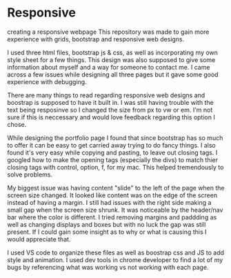 # Responsive
creating a responsive webpage
This repository was made to gain more experience with grids, bootstrap and responsive web designs.

I used three html files, bootstrap js & css, as well as incorporating my own style sheet for a few things. This design was also supposed to give some information about myself and a way for someone to contact me. I came across a few issues while designing all three pages but it gave some good experience with debugging.

There are many things to read regarding responsive web designs and boostrap is supposed to have it built in. I was still having trouble with the text being resposinve so I changed the size from px to vw or em. I'm not sure if this is neccessary and would love feedback regarding this option I chose. 

While designing the portfolio page I found that since bootstrap has so much to offer it can be easy to get carried away trying to do fancy things. I also found it's very easy while copying and pasting, to leave out closing tags. I googled how to make the opening tags (especially the divs) to match thier closing tags with control, option, f, for my mac. This helped tremendously to solve problems.

My biggest issue was having content "slide" to the left of the page when the screen size changed. It looked like content was on the edge of the screen instead of having a margin. I still had issues with the right side making a small gap when the screen size shrunk. It was noticeable by the header/nav bar where the color is different. I tried removing margins and paddding as well as changing displays and boxes but with no luck the gap was still present.
If I could gain some insight as to why or what is causing this I would appreciate that.

I used VS code to organize these files as well as boostrap css and JS to add style and animation. I used dev tools in chrome developer to find a lot of my bugs by referencing what was working vs not working with each page. 
